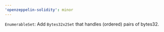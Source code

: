 ```yaml
---
'openzeppelin-solidity': minor
---
```


`EnumerableSet`: Add `Bytes32x2Set` that handles (ordered) pairs of bytes32.
